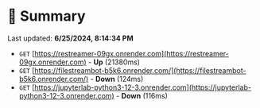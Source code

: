 # 📖 Summary
Last updated: **6/25/2024, 8:14:34 PM**

- `GET` [https://restreamer-09gx.onrender.com](https://restreamer-09gx.onrender.com) - **Up** (21380ms)
- `GET` [https://filestreambot-b5k6.onrender.com/](https://filestreambot-b5k6.onrender.com/) - **Down** (124ms)
- `GET` [https://jupyterlab-python3-12-3.onrender.com](https://jupyterlab-python3-12-3.onrender.com) - **Down** (116ms)
